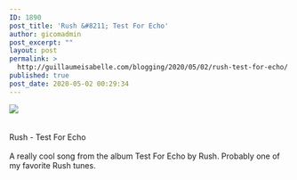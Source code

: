 ```yaml
---
ID: 1890
post_title: 'Rush &#8211; Test For Echo'
author: gicomadmin
post_excerpt: ""
layout: post
permalink: >
  http://guillaumeisabelle.com/blogging/2020/05/02/rush-test-for-echo/
published: true
post_date: 2020-05-02 00:29:34
---
```

<div>
  <img src='https://ifttt.com/images/no_image_card.png' style='max-width:600px' /><br /><div>
    <br /><br /> Rush - Test For Echo <br /><br /> A really cool song from the album Test For Echo by Rush. Probably one of my favorite Rush tunes.
  </div>
</div>